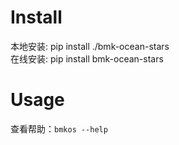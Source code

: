 # Install
本地安装: pip install ./bmk-ocean-stars  
在线安装: pip install bmk-ocean-stars  

# Usage
查看帮助：`bmkos --help`
